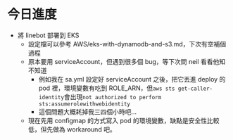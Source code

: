 # 今日進度

- 將 linebot 部署到 EKS
    - 設定檔可以參考 AWS/eks-with-dynamodb-and-s3.md，下次有空補個過程
    - 原本要用 serviceAccount，但遇到很多個 bug，等下次問 neil 看看他知不知道
        - 例如我在 sa.yml 設定好 serviceAccount 之後，把它丟進 deploy 的 pod 裡，環境變數有吃到 ROLE_ARN，但```aws sts get-caller-identity```會出現```not authorized to perform sts:assumerolewithwebidentity```
        - 這個問題大概耗掉我三四個小時吧...
    - 現在先用 configmap 的方式寫入 pod 的環境變數，缺點是安全性比較低，但先做為 workaround 吧。
